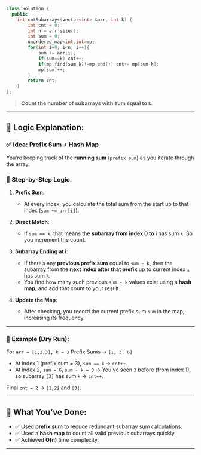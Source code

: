 ```cpp
class Solution {
  public:
    int cntSubarrays(vector<int> &arr, int k) {
        int cnt = 0;
        int n = arr.size();
        int sum = 0;
        unordered_map<int,int>mp;
        for(int i=0; i<n; i++){
            sum += arr[i];
            if(sum==k) cnt++;
            if(mp.find(sum-k)!=mp.end()) cnt+= mp[sum-k];
            mp[sum]++;
        }
        return cnt;
    }
};
```
> **Count the number of subarrays with sum equal to `k`**.

---

## 🧠 Logic Explanation:

### ✅ Idea: **Prefix Sum + Hash Map**

You’re keeping track of the **running sum** (`prefix sum`) as you iterate through the array.

### 🔹 Step-by-Step Logic:

1. **Prefix Sum**:

   * At every index, you calculate the total sum from the start up to that index (`sum += arr[i]`).

2. **Direct Match**:

   * If `sum == k`, that means the **subarray from index 0 to i** has sum `k`. So you increment the count.

3. **Subarray Ending at i**:

   * If there’s any **previous prefix sum** equal to `sum - k`, then the subarray from the **next index after that prefix** up to current index `i` has sum `k`.
   * You find how many such previous `sum - k` values exist using a **hash map**, and add that count to your result.

4. **Update the Map**:

   * After checking, you record the current prefix sum `sum` in the map, increasing its frequency.

---

### 📌 Example (Dry Run):

For `arr = [1,2,3], k = 3`
Prefix Sums → `[1, 3, 6]`

* At index 1 (prefix sum = 3), `sum == k` → `cnt++`.
* At index 2, `sum = 6`, `sum - k = 3` → You’ve seen `3` before (from index 1), so subarray `[3]` has sum `k` → `cnt++`.

Final `cnt = 2` → `[1,2]` and `[3]`.

---

## 🔄 What You’ve Done:

* ✅ Used **prefix sum** to reduce redundant subarray sum calculations.
* ✅ Used a **hash map** to count all valid previous subarrays quickly.
* ✅ Achieved **O(n)** time complexity.

---
